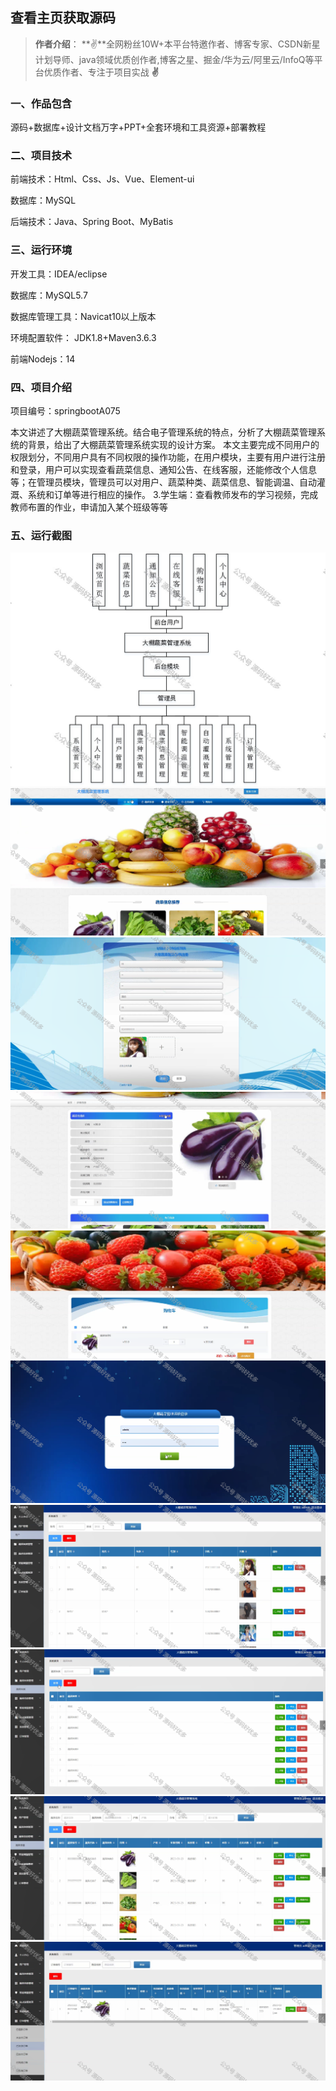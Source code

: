  
## 查看主页获取源码

> **作者介绍**： **✌**全网粉丝10W+本平台特邀作者、博客专家、CSDN新星计划导师、java领域优质创作者,博客之星、掘金/华为云/阿里云/InfoQ等平台优质作者、专注于项目实战 **✌**

  

### 一、作品包含

源码+数据库+设计文档万字+PPT+全套环境和工具资源+部署教程

### 二、项目技术

前端技术：Html、Css、Js、Vue、Element-ui

数据库：MySQL

后端技术：Java、Spring Boot、MyBatis

  

### 三、运行环境

开发工具：IDEA/eclipse

数据库：MySQL5.7

数据库管理工具：Navicat10以上版本

环境配置软件： JDK1.8+Maven3.6.3

前端Nodejs：14

  

### 四、项目介绍
项目编号：springbootA075

本文讲述了大棚蔬菜管理系统。结合电子管理系统的特点，分析了大棚蔬菜管理系统的背景，给出了大棚蔬菜管理系统实现的设计方案。
本文主要完成不同用户的权限划分，不同用户具有不同权限的操作功能，在用户模块，主要有用户进行注册和登录，用户可以实现查看蔬菜信息、通知公告、在线客服，还能修改个人信息等；在管理员模块，管理员可以对用户、蔬菜种类、蔬菜信息、智能调温、自动灌溉、系统和订单等进行相应的操作。
3.学生端：查看教师发布的学习视频，完成教师布置的作业，申请加入某个班级等等

### 五、运行截图

![1.png](./1.png)
![2.png](./2.png)
![3.png](./3.png)
![4.png](./4.png)
![5.png](./5.png)
![6.png](./6.png)
![7.png](./7.png)
![8.png](./8.png)
![9.png](./9.png)
![10.png](./10.png)




  


